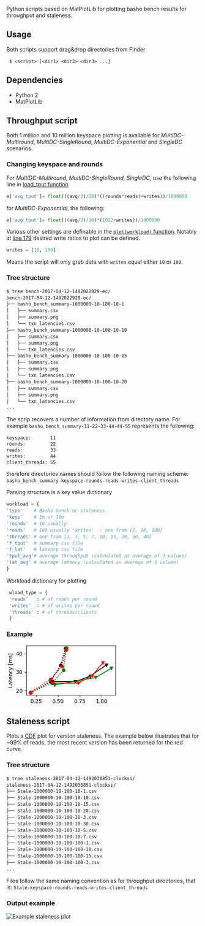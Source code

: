 Python scripts based on MatPlotLib for plotting basho bench results for throughput and staleness.

## Usage
Both scripts support drag&drop directories from Finder
```
 $ <script> [<dir1> <dir2> <dir3> ...]
```

## Dependencies 
- Python 2
- MatPlotLib

## Throughput script

Both 1 million and 10 million keyspace plotting is available for *MultiDC-Multiround*, *MultiDC-SingleRound*, *MultiDC-Exponential* and *SingleDC* scenarios.

### Changing keyspace and rounds
For *MultiDC-Multiround*, *MultiDC-SingleRound*, *SingleDC*, use the following line in [load_tput function](./throughput.py#L74)
```python
e['avg_tput']= float(((avg/3)/10)*((rounds*reads)+writes))/1000000
```
for *MultiDC-Exponential*, the following:
```python
e['avg_tput']= float(((avg/3)/10)*(1022+writes))/1000000
```

Various other settings are definable in the [```plot(workload)``` function](./throughput.py#L159-L244). Notably at [line 179](./throughput.py#L179) desired write ratios to plot can be defined.

```python
writes = [10, 100]
``` 
Means the script will only grab data with ```writes``` equal either ```10``` or ```100```.

### Tree structure

```bash
$ tree bench-2017-04-12-1492022929-ec/
bench-2017-04-12-1492022929-ec/
├── basho_bench_summary-1000000-10-100-10-1
│   ├── summary.csv
│   ├── summary.png
│   └── txn_latencies.csv
├── basho_bench_summary-1000000-10-100-10-10
│   ├── summary.csv
│   ├── summary.png
│   └── txn_latencies.csv
├── basho_bench_summary-1000000-10-100-10-15
│   ├── summary.csv
│   ├── summary.png
│   └── txn_latencies.csv
├── basho_bench_summary-1000000-10-100-10-20
│   ├── summary.csv
│   ├── summary.png
│   └── txn_latencies.csv
...
```
The scrip recovers a number of information from directory name. For example ```basho_bench_summary-11-22-33-44-44-55``` represents the following:

```
keyspace: 		11
rounds:			22
reads:			33
writes:			44
client_threads:	55
```
therefore directories names should follow the following naming scheme:
 ```basho_bench_summary-keyspace-rounds-reads-writes-client_threads```


Parsing structure is a key value dictionary

```python
workload = {
'type'    # Basho bench or staleness
'keys'    # 1m or 10m
'rounds'  # 10 usually
'reads'   # 100 usually 'writes'  : one from [2, 10, 100]
'threads' # one from [1, 3, 5, 7, 10, 15, 20, 30, 40]
'f_tput'  # summary csv file
'f_lat'   # latency csv file
'tput_avg'# average throughput (calculated as average of 3 values)
'lat_avg' # average latency (calculated as average of 3 values)
}

```

Workload dictionary for plotting

```python
 wload_type = {
 'reads'   : # of reads per round
 'writes'  : # of writes per round
 'threads' : # of threads/clients
 }
```

### Example
![Example throughput plot](./images/singledc.png "Throughput example plot")


## Staleness script
Plots a [CDF](https://en.wikipedia.org/wiki/Cumulative_distribution_function) plot for version staleness. The example below illustrates that for ~99% of reads, the most recent version has been returned for the red curve.

### Tree structure
```bash
$ tree staleness-2017-04-12-1492030851-clocksi/
staleness-2017-04-12-1492030851-clocksi/
├── Stale-1000000-10-100-10-1.csv
├── Stale-1000000-10-100-10-10.csv
├── Stale-1000000-10-100-10-15.csv
├── Stale-1000000-10-100-10-20.csv
├── Stale-1000000-10-100-10-3.csv
├── Stale-1000000-10-100-10-30.csv
├── Stale-1000000-10-100-10-5.csv
├── Stale-1000000-10-100-10-7.csv
├── Stale-1000000-10-100-100-1.csv
├── Stale-1000000-10-100-100-10.csv
├── Stale-1000000-10-100-100-15.csv
├── Stale-1000000-10-100-100-3.csv
...

```
Files follow the same naming convention as for throughput directories, that is:
```Stale-keyspace-rounds-reads-writes-client_threads```

### Output example
![Example staleness plot](./images/example-staleness-muli-dc-multi-round-phyx-csi.png "Staleness chart")
